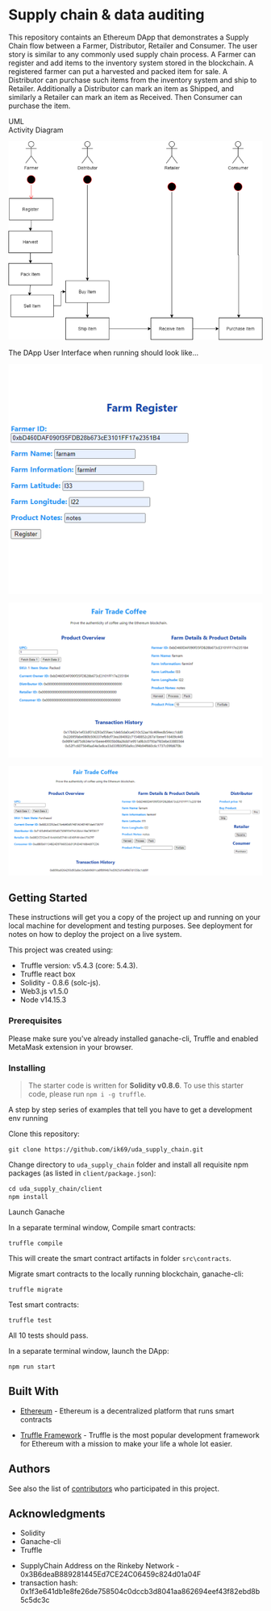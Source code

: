 # Supply chain & data auditing

This repository containts an Ethereum DApp that demonstrates a Supply Chain flow between a Farmer, Distributor, Retailer and Consumer. The user story is similar to any commonly used supply chain process. A Farmer can register and add items to the inventory system stored in the blockchain. A registered farmer can put a harvested and packed item for sale. A Distributor can purchase such items from the inventory system and ship to Retailer. Additionally a Distributor can mark an item as Shipped, and similarly a Retailer can mark an item as Received. Then Consumer can purchase the item.

UML  
Activity Diagram

![truffle test](activity.png)

The DApp User Interface when running should look like...

![truffle test](images/Farm_register.png)

![truffle test](images/farmer2.png)

![truffle test](images/purchased.png)


## Getting Started

These instructions will get you a copy of the project up and running on your local machine for development and testing purposes. See deployment for notes on how to deploy the project on a live system.  

This project was created using:  
- Truffle version: v5.4.3 (core: 5.4.3).  
- Truffle react box
- Solidity - 0.8.6 (solc-js).  
- Web3.js v1.5.0  
- Node v14.15.3 

### Prerequisites

Please make sure you've already installed ganache-cli, Truffle and enabled MetaMask extension in your browser.


### Installing

> The starter code is written for **Solidity v0.8.6**. To use this starter code, please run `npm i -g truffle`. 

A step by step series of examples that tell you have to get a development env running

Clone this repository:

```
git clone https://github.com/ik69/uda_supply_chain.git
```

Change directory to ```uda_supply_chain``` folder and install all requisite npm packages (as listed in ```client/package.json```):

```
cd uda_supply_chain/client
npm install
```

Launch Ganache


In a separate terminal window, Compile smart contracts:

```
truffle compile
```


This will create the smart contract artifacts in folder ```src\contracts```.

Migrate smart contracts to the locally running blockchain, ganache-cli:

```
truffle migrate
```


Test smart contracts:

```
truffle test
```

All 10 tests should pass.


In a separate terminal window, launch the DApp:

```
npm run start
```

## Built With

* [Ethereum](https://www.ethereum.org/) - Ethereum is a decentralized platform that runs smart contracts

* [Truffle Framework](http://truffleframework.com/) - Truffle is the most popular development framework for Ethereum with a mission to make your life a whole lot easier.


## Authors

See also the list of [contributors](https://github.com/your/project/contributors.md) who participated in this project.

## Acknowledgments

* Solidity
* Ganache-cli
* Truffle

- SupplyChain Address on the Rinkeby Network  - 0x3B6deaB889281445Ed7CE24C06459c824d01a04F
 - transaction hash:    0x1f3e641db1e8fe26de758504c0dccb3d8041aa862694eef43f82ebd8b5c5dc3c
